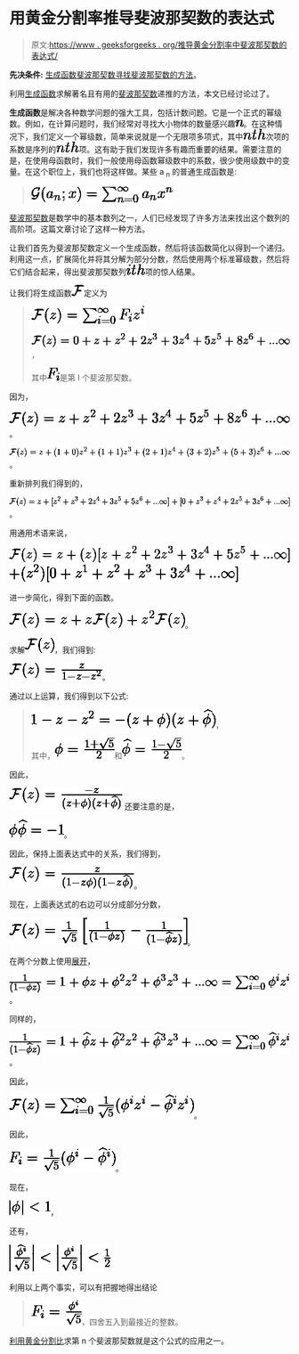 # 用黄金分割率推导斐波那契数的表达式

> 原文:[https://www . geeksforgeeks . org/推导黄金分割率中斐波那契数的表达式/](https://www.geeksforgeeks.org/deriving-the-expression-of-fibonacci-numbers-in-terms-of-golden-ratio/)

**先决条件:** [生成函数](https://en.wikipedia.org/wiki/Generating_function)[斐波那契数](https://www.geeksforgeeks.org/interesting-facts-fibonacci-numbers/)[寻找斐波那契数的方法](https://www.geeksforgeeks.org/program-for-nth-fibonacci-number/)。

利用[生成函数](https://en.wikipedia.org/wiki/Generating_function)求解著名且有用的[斐波那契数](https://www.geeksforgeeks.org/program-for-nth-fibonacci-number/)递推的方法，本文已经讨论过了。

**生成函数**是解决各种数学问题的强大工具，包括计数问题。它是一个正式的幂级数。例如，在计算问题时，我们经常对寻找大小物体的数量感兴趣![n](img/42ce0a847b20a2f8a781c8a50bdab975.png "Rendered by QuickLaTeX.com")。在这种情况下，我们定义一个幂级数，简单来说就是一个无限项多项式，其中![nth](img/44b991dc2175a809c6a2e3e44fc1b4cc.png "Rendered by QuickLaTeX.com")次项的系数是序列的![nth](img/44b991dc2175a809c6a2e3e44fc1b4cc.png "Rendered by QuickLaTeX.com")项。这有助于我们发现许多有趣而重要的结果。需要注意的是，在使用母函数时，我们一般使用母函数幂级数中的系数，很少使用级数中的变量。在这个职位上，我们也将这样做。某些 a <sub>n</sub> 的普通生成函数是:

> ![\mathcal{G}(a_{n};x) = \sum_{n=0}^{\infty}a_{n}x^n](img/984edab8825dfa724f9699e44c225c4e.png "Rendered by QuickLaTeX.com")

[斐波那契数](https://www.geeksforgeeks.org/program-for-nth-fibonacci-number/)是数学中的基本数列之一，人们已经发现了许多方法来找出这个数列的高阶项。这篇文章讨论了这样一种方法。

让我们首先为斐波那契数定义一个生成函数，然后将该函数简化以得到一个递归。利用这一点，扩展简化并将其分解为部分分数，然后使用两个标准幂级数，然后将它们结合起来，得出斐波那契数列![ith](img/117450c664a576148a7d81723ff2e253.png "Rendered by QuickLaTeX.com")项的惊人结果。

让我们将生成函数![\mathcal{F}](img/e754af8d99b13e8aed0be468d0cc98b4.png "Rendered by QuickLaTeX.com")定义为

> ![\mathcal{F}(z) = \sum_{i=0}^{\infty}F_{i}z^i](img/4710e995370d982af46cd5e417c7e78d.png "Rendered by QuickLaTeX.com")
> 
> ![\mathcal{F}(z) = 0 + z + z^2 + 2z^3 + 3z^4 + 5z^5 + 8z^6 + ... \infty](img/cdc6099f5ee87c596fc1532bcc14f4ac.png "Rendered by QuickLaTeX.com")，
> 
> 其中![F_{i}](img/ac443dffc4a5e3517cd38a00baeffaa9.png "Rendered by QuickLaTeX.com")是第 I 个斐波那契数。

因为，

![\mathcal{F}(z) = z + z^2 + 2z^3 + 3z^4 + 5z^5 + 8z^6 + ... \infty](img/7a1292fab36d7becc02589e0e9f72080.png "Rendered by QuickLaTeX.com")。

![\mathcal{F}(z) = z + (1 + 0)z^2 + (1 + 1)z^3 + (2 + 1)z^4 + (3 + 2)z^5 + (5 + 3)z^6 + ... \infty](img/7601447b5a8d85b531eba1eeaca9dfe9.png "Rendered by QuickLaTeX.com")。

重新排列我们得到的，

![\mathcal{F}(z) = z + [z^2 + z^3 + 2z^4 + 3z^5 + 5z^6 + ... \infty] + [0 + z^3 + z^4 + 2z^5 + 3z^6 + ... \infty]](img/12e090d559b564effa3b75bafe1c2ec9.png "Rendered by QuickLaTeX.com")。

用通用术语来说，

![\mathcal{F}(z) = z + (z)[z + z^2 + 2z^3 + 3z^4 + 5z^5 + ... \infty]](img/391fe8b7aa0e0aa497213d62a9bdba44.png "Rendered by QuickLaTeX.com")
![+ (z^2)[0 + z^1 + z^2 + z^3 + 3z^4 + ... \infty]](img/d0e877b5453783d6a16ef2b299b79fa9.png "Rendered by QuickLaTeX.com")

进一步简化，得到下面的函数。

![\mathcal{F}(z) = z + z\mathcal{F}(z) + z^2\mathcal{F}(z)](img/95f1cece4116b736a83df1a6c9ff8000.png "Rendered by QuickLaTeX.com")。

求解![\mathcal{F}(z)](img/b08e269ef2fb3336bac4e396ce370d60.png "Rendered by QuickLaTeX.com")，我们得到:

![\mathcal{F}(z) = \frac{z}{1-z-z^2}](img/170d89953800f4c387bd029e841dffd0.png "Rendered by QuickLaTeX.com")。

通过以上运算，我们得到以下公式:

> ![1-z-z^2 = -(z + \phi)(z + \widehat{\phi})](img/3f7879766e64c3e643270c1c4b5bfbe6.png "Rendered by QuickLaTeX.com")，
> 
> 其中，![\phi = \frac{1+\sqrt{5}}{2}](img/8d138b2efa47b8a98fa45276f7016f1e.png "Rendered by QuickLaTeX.com")和![\widehat{\phi} = \frac{1-\sqrt{5}}{2}](img/373cdf713c6e9982215179a85ced20dc.png "Rendered by QuickLaTeX.com")。

因此，

![\mathcal{F}(z) = \frac{-z}{(z + \phi)(z + \widehat{\phi})}](img/d114c7542e4d53e65a959f21fe1798f3.png "Rendered by QuickLaTeX.com")
还要注意的是，

![\phi\widehat{\phi} = -1](img/066d9034734a63a174334c6e00ed0e1d.png "Rendered by QuickLaTeX.com")。

因此，保持上面表达式中的关系，我们得到，

![\mathcal{F}(z) = \frac{z}{(1-z\phi)(1 - z\widehat{\phi})}](img/9af6c68f83debb6b9eb7a2991eb39da4.png "Rendered by QuickLaTeX.com")。

现在，上面表达式的右边可以分成部分分数，

![\mathcal{F}(z) = \frac{1}{\sqrt{5}}\left [ \frac{1}{(1-\phi z)} - \frac{1}{(1-\widehat{\phi} z)}\right ]](img/58db6900b02ada2ad2c4665a1ee7a00f.png "Rendered by QuickLaTeX.com")。

在两个分数上使用[展开](https://en.wikipedia.org/wiki/Series_expansion)，

![\frac{1}{(1-\phi z)} = 1 + \phi z + \phi ^2 z^2 + \phi ^3 z^3 + ... \infty = \sum_{i=0}^{\infty}\phi ^iz^i](img/c6d0117677352d036fbbbffe54d6a8c5.png "Rendered by QuickLaTeX.com")。

同样的，

![\frac{1}{(1-\widehat{\phi} z)} = 1 + \widehat{\phi} z + \widehat{\phi} ^2 z^2 + \widehat{\phi} ^3 z^3 + ... \infty = \sum_{i=0}^{\infty}\widehat{\phi} ^iz^i](img/8a57f4fd03d451d116d1e3fbbaa50f7f.png "Rendered by QuickLaTeX.com")。

因此，

![\mathcal{F}(z) = \sum_{i=0}^{\infty}\frac{1}{\sqrt{5}}(\phi ^iz^i - \widehat{\phi} ^iz^i)](img/8a8375f44039cd67b061752990ee3857.png "Rendered by QuickLaTeX.com")。

因此，

![F_{i} = \frac{1}{\sqrt{5}}(\phi ^i - \widehat{\phi} ^i)](img/9fc4276f6968cd699cd41c1ac9e3e3be.png "Rendered by QuickLaTeX.com")。

现在，

![\left | \phi \right |  < 1](img/8a10646f6ee90224e9856a7e7b46ce6a.png "Rendered by QuickLaTeX.com")，

还有，

![\left | \frac{\widehat{\phi} ^i}{\sqrt{5}} \right | < \left | \frac{\phi ^i}{\sqrt{5}} \right | < \frac{1}{2}](img/f24608212002b9f78a57c59f5d5ff3ed.png "Rendered by QuickLaTeX.com")

利用以上两个事实，可以有把握地得出结论

> ![F_{i} = \frac{\phi ^i}{\sqrt{5}}](img/8191801f3d3a904298a44e779c750a8c.png "Rendered by QuickLaTeX.com")，四舍五入到最接近的整数。

[利用黄金分割比](https://www.geeksforgeeks.org/find-nth-fibonacci-number-using-golden-ratio/)求第 n 个斐波那契数就是这个公式的应用之一。
